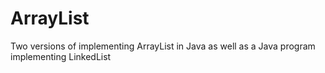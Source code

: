 # ArrayList
Two versions of implementing ArrayList in Java as well as a Java program implementing LinkedList 
